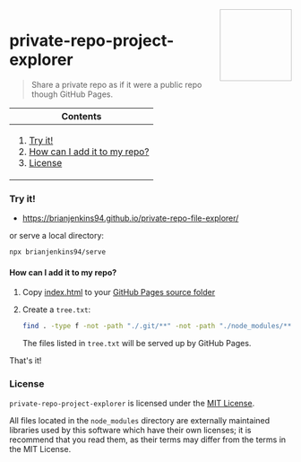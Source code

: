 <img height="128px" width="128px" align="right" />

# private-repo-project-explorer

> Share a private repo as if it were a public repo though GitHub Pages.

<table>
    <thead>
        <tr>
            <th align="center"><strong>Contents</strong></th>
        </tr>
    </thead>
    <tbody>
        <tr>
            <td>
                <ol>
                    <li><a href="#try-it">Try it!</a></li>
                    <li><a href="#how-can-i-add-it-to-my-repo">How can I add it to my repo?</a></li>
                    <li><a href="#license">License</a></li>
                </ol>
            </td>
        </tr>
    </tbody>
</table>

### Try it!

-   https://brianjenkins94.github.io/private-repo-file-explorer/

or serve a local directory:

```bash
npx brianjenkins94/serve
```

#### How can I add it to my repo?

1.  Copy [index.html](https://github.com/brianjenkins94/private-repo-project-explorer/blob/main/index.html) to your [GitHub Pages source folder](https://docs.github.com/en/pages/getting-started-with-github-pages/configuring-a-publishing-source-for-your-github-pages-site)
2.  Create a `tree.txt`:

    ```bash
    find . -type f -not -path "./.git/**" -not -path "./node_modules/**" > tree.txt
    ```

    The files listed in `tree.txt` will be served up by GitHub Pages.

That's it!

### License

`private-repo-project-explorer` is licensed under the [MIT License](https://github.com/brianjenkins94/private-repo-project-explorer/blob/main/LICENSE).

All files located in the `node_modules` directory are externally maintained libraries used by this software which have their own licenses; it is recommend that you read them, as their terms may differ from the terms in the MIT License.
